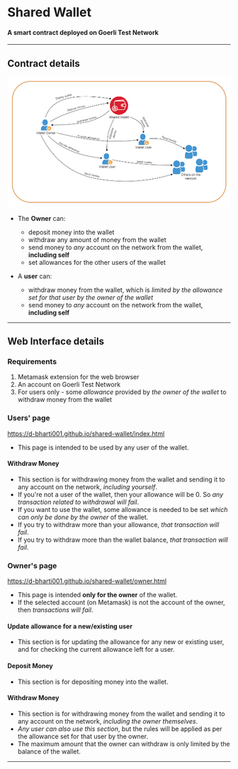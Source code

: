 # Shared Wallet
#### A smart contract deployed on Goerli Test Network

---

## Contract details

![Wallet illustration](wallet-illustration.png)

* The **Owner** can:
  * deposit money into the wallet
  * withdraw any amount of money from the wallet
  * send money to _any_ account on the network from the wallet, **including self**
  * set allowances for the other users of the wallet

* A **user** can:
  * withdraw money from the wallet, which is _limited by the allowance set for that user by the owner of the wallet_
  * send money to _any_ account on the network from the wallet, **including self**

---

## Web Interface details

### Requirements

1. Metamask extension for the web browser
2. An account on Goerli Test Network
3. For users only - some _allowance_ provided by _the owner of the wallet_ to withdraw money from the wallet

### Users' page

https://d-bharti001.github.io/shared-wallet/index.html

- This page is intended to be used by any user of the wallet.

#### Withdraw Money
- This section is for withdrawing money from the wallet and sending it to any account on the network, _including yourself_.
- If you're not a user of the wallet, then your allowance will be 0. So _any transaction related to withdrawal will fail_.
- If you want to use the wallet, some allowance is needed to be set _which can only be done by the owner_ of the wallet.
- If you try to withdraw more than your allowance, _that transaction will fail_.
- If you try to withdraw more than the wallet balance, _that transaction will fail_.

### Owner's page

https://d-bharti001.github.io/shared-wallet/owner.html

- This page is intended **only for the owner** of the wallet.
- If the selected account (on Metamask) is not the account of the owner, then _transactions will fail_.

#### Update allowance for a new/existing user
- This section is for updating the allowance for any new or existing user, and for checking the current allowance left for a user.

#### Deposit Money
- This section is for depositing money into the wallet.

#### Withdraw Money
- This section is for withdrawing money from the wallet and sending it to any account on the network, _including the owner themselves_.
- _Any user can also use this section_, but the rules will be applied as per the allowance set for that user by the owner.
- The maximum amount that the owner can withdraw is only limited by the balance of the wallet.

---
